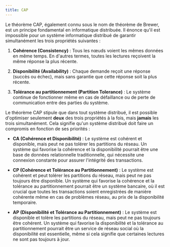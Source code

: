 ```yaml
---
title: CAP
---
```


Le théorème CAP, également connu sous le nom de théorème de Brewer, est un principe fondamental en informatique distribuée. Il énonce qu'il est impossible pour un système informatique distribué de garantir simultanément les trois propriétés suivantes :

1. **Cohérence (Consistency)** : Tous les nœuds voient les mêmes données en même temps. En d'autres termes, toutes les lectures reçoivent la même réponse la plus récente.

2. **Disponibilité (Availability)** : Chaque demande reçoit une réponse (succès ou échec), mais sans garantie que cette réponse soit la plus récente.

3. **Tolérance au partitionnement (Partition Tolerance)** : Le système continue de fonctionner même en cas de défaillance ou de perte de communication entre des parties du système.

Le théorème CAP stipule que dans tout système distribué, il est possible d'optimiser seulement **deux** des trois propriétés à la fois, mais **jamais** les trois simultanément. Cela signifie qu'un système distribué doit faire un compromis en fonction de ses priorités :

- **CA (Cohérence et Disponibilité)** : Le système est cohérent et disponible, mais peut ne pas tolérer les partitions du réseau. Un système qui favorise la cohérence et la disponibilité pourrait être une base de données relationnelle traditionnelle, qui nécessite une connexion constante pour assurer l'intégrité des transactions.

- **CP (Cohérence et Tolérance au Partitionnement)** : Le système est cohérent et peut tolérer les partitions du réseau, mais peut ne pas toujours être disponible. Un système qui favorise la cohérence et la tolérance au partitionnement pourrait être un système bancaire, où il est crucial que toutes les transactions soient enregistrées de manière cohérente même en cas de problèmes réseau, au prix de la disponibilité temporaire.

- **AP (Disponibilité et Tolérance au Partitionnement)** : Le système est disponible et tolère les partitions du réseau, mais peut ne pas toujours être cohérent. Un système qui favorise la disponibilité et la tolérance au partitionnement pourrait être un service de réseau social où la disponibilité est essentielle, même si cela signifie que certaines lectures ne sont pas toujours à jour.
 

